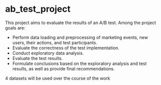 # ab_test_project

This project aims to evaluate the results of an A/B test. Among the project goals are:

- Perform data loading and preprocessing of marketing events, new users, their actions, and test participants.
- Evaluate the correctness of the test implementation.
- Conduct exploratory data analysis.
- Evaluate the test results.
- Formulate conclusions based on the exploratory analysis and test results, as well as provide final recommendations.

4 datasets will be used over the course of the work
